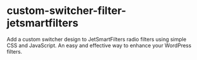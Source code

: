 # custom-switcher-filter-jetsmartfilters
Add a custom switcher design to JetSmartFilters radio filters using simple CSS and JavaScript. An easy and effective way to enhance your WordPress filters.
